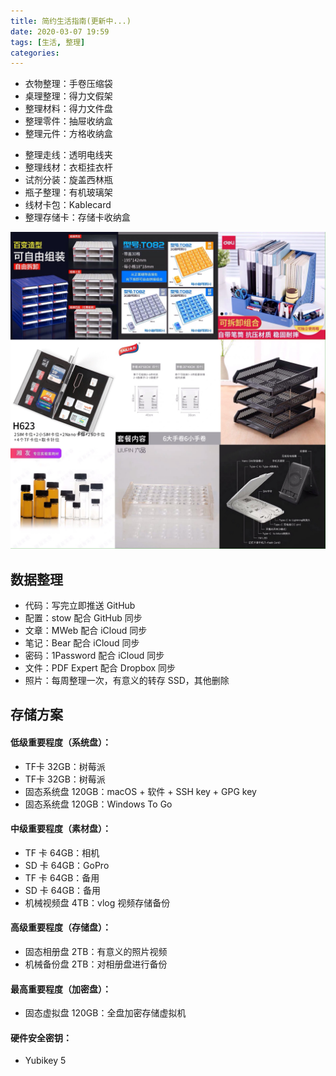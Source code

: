 ```yaml
---
title: 简约生活指南(更新中...)
date: 2020-03-07 19:59
tags: [生活, 整理]
categories: 
---
```

- 衣物整理：手卷压缩袋
- 桌理整理：得力文假架
- 整理材料：得力文件盘
- 整理零件：抽屉收纳盒
- 整理元件：方格收纳盒

<!-- more -->

- 整理走线：透明电线夹
- 整理线材：衣柜挂衣杆
- 试剂分装：旋盖西林瓶
- 瓶子整理：有机玻璃架
- 线材卡包：Kablecard
- 整理存储卡：存储卡收纳盒

![](/media/sort.jpg)

## 数据整理
- 代码：写完立即推送 GitHub
- 配置：stow 配合 GitHub 同步
- 文章：MWeb 配合 iCloud 同步
- 笔记：Bear 配合 iCloud 同步
- 密码：1Password 配合 iCloud 同步
- 文件：PDF Expert 配合 Dropbox 同步
- 照片：每周整理一次，有意义的转存 SSD，其他删除

## 存储方案
#### 低级重要程度（系统盘）：
- TF卡 32GB：树莓派
- TF卡 32GB：树莓派
- 固态系统盘 120GB：macOS + 软件 + SSH key + GPG key
- 固态系统盘 120GB：Windows To Go

#### 中级重要程度（素材盘）：
- TF 卡 64GB：相机
- SD 卡 64GB：GoPro
- TF 卡 64GB：备用
- SD 卡 64GB：备用
- 机械视频盘 4TB：vlog 视频存储备份

#### 高级重要程度（存储盘）：
- 固态相册盘 2TB：有意义的照片视频
- 机械备份盘 2TB：对相册盘进行备份

#### 最高重要程度（加密盘）：
- 固态虚拟盘 120GB：全盘加密存储虚拟机

#### 硬件安全密钥：
- Yubikey 5

